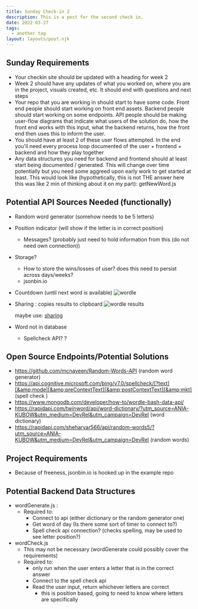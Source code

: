 ```yaml
---
title: Sunday Check-in 2
description: This is a post for the second check in. 
date: 2022-03-27
tags:
  - another tag
layout: layouts/post.njk
---
```

## Sunday Requirements

-  Your checkin site should be updated with a heading for week 2
  -   Week 2 should have any updates of what you worked on, where you are in the project, visuals created, etc. It should end with questions and next steps
  -  Your repo that you are working in should start to have some code. Front end people should start working on front end assets. Backend people should start working on some endpoints. API people should be making user-flow diagrams that indicate what users of the solution do, how the front end works with this input, what the backend returns, how the front end then uses this to inform the user.
   - You should have at least 2 of these user flows attempted. In the end you'll need every process loop documented of the user + frontend + backend and how they play together
  -  Any data structures you need for backend and frontend should at least start being documented / generated. This will change over time potentially but you need some aggreed upon early work to get started at least. This would look like (hypothetically, this is not THE answer here this was like 2 min of thinking about it on my part): getNewWord.js

## Potential API Sources Needed (functionally)
- Random word generator (somehow needs to be 5 letters)
- Position indicator (will show if the letter is in correct position)
    - Messages? (probably just need to hold information from this (do not need own connection))
- Storage? 
    - How to store the wins/losses of user? does this need to persist across days/weeks? 
    - jsonbin.io
- Countdown (until next word is available)
    ![wordle](https://dev-to-uploads.s3.amazonaws.com/uploads/articles/aflsgpu7nmnw6ytvv3qi.png)
- Sharing : copies results to clipboard 
    ![wordle results](https://dev-to-uploads.s3.amazonaws.com/uploads/articles/h7eon4rwta6b61gu72jq.png)

    maybe use: [sharing](https://patternflyelements.org/components/clipboard/)

- Word not in database
    - Spellcheck API? ?
## Open Source Endpoints/Potential Solutions
- https://github.com/mcnaveen/Random-Words-API (random word generator)
- https://api.cognitive.microsoft.com/bing/v7.0/spellcheck/[?text][&amp;mode][&amp;preContextText][&amp;postContextText][&amp;mkt] (spell check )
- https://www.mongodb.com/developer/how-to/wordle-bash-data-api/
- https://rapidapi.com/twinword/api/word-dictionary/?utm_source=ANIA-KUBOW&utm_medium=DevRel&utm_campaign=DevRel 
(word dictionary)
- https://rapidapi.com/sheharyar566/api/random-words5/?utm_source=ANIA-KUBOW&utm_medium=DevRel&utm_campaign=DevRel
(random words)

## Project Requirements
- Because of freeness, jsonbin.io is hooked up in the example repo

## Potential Backend Data Structures
- wordGenerate.js :
  - Required to: 
    - Connect to api (either dictionary or the random generator one)
    - Get word of day (Is there some sort of timer to connect to?)
    - Spell check api connection? (checks spelling, may be used to see letter position?)
- wordCheck.js
  - This may not be necessary (wordGenerate could possibly cover the requirements)
  - Required to:
      - only run when the user enters a letter that is in the correct answer
      - Connect to the spell check api
      - Read the user input, return whichever letters are correct
          - this is position based, going to need to know where letters are specifically
          

  
     